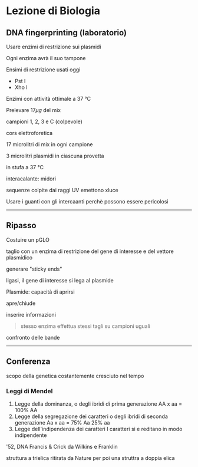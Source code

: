 # Lezione di Biologia
## DNA fingerprinting (laboratorio)

Usare enzimi di restrizione sui plasmidi

Ogni enzima avrà il suo tampone

Ensimi di restrizione usati oggi

- Pst I
- Xho I

Enzimi con attività ottimale a 37 °C

Prelevare $17\mu g$ del mix

campioni 
1, 2, 3   e C (colpevole)

cors elettroforetica

17 microlitri di mix in ogni campione

3 microlitri plasmidi  in ciascuna provetta

in stufa a 37 °C


interacalante: midori


sequenze colpite dai raggi UV emettono  xluce


Usare i guanti con gli intercaanti perchè possono essere pericolosi

---

## Ripasso


Costuire un pGLO

taglio con un enzima di restrizione del gene di interesse e del vettore plasmidico

generare "sticky ends"

ligasi, il gene di interesse si lega al plasmide

Plasmide: capacità di aprirsi

apre/chiude

inserire informazioni


> stesso enzima effettua stessi tagli su campioni uguali

confronto delle bande


--- 
## Conferenza


scopo della genetica costantemente cresciuto nel tempo


### Leggi di Mendel

1. Legge della dominanza, o degli ibridi di prima generazione
AA x aa = 100% AA
2. Legge della segregazione dei caratteri o degli ibridi di seconda generazione
Aa x aa = 75% Aa 25% aa
3. Legge dell'indipendenza dei caratteri
I caratteri si e	reditano in modo indipendente

'52, DNA
Francis & Crick
da Wilkins e Franklin


struttura a trielica ritirata da Nature per poi una struttra a doppia elica
<!--stackedit_data:
eyJoaXN0b3J5IjpbLTUxODgyMTQyNCwtMjExNTcyMDUzMSwtNj
UyOTUxNDc5LDg4Nzc4NzAwMCwtMTQxNTkyMzYwNyw3MDkxNDIz
OTZdfQ==
-->